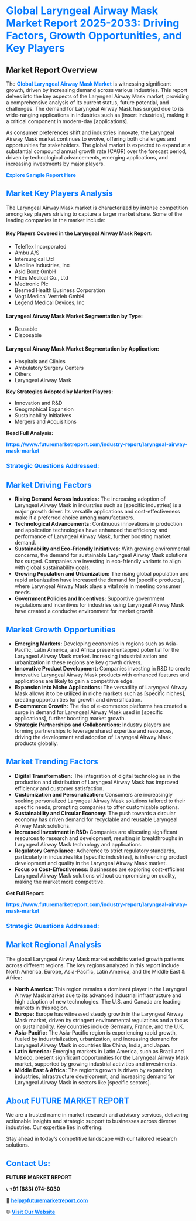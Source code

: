 <h1 style="color: #007BFF;">Global Laryngeal Airway Mask Market Report 2025-2033: Driving Factors, Growth Opportunities, and Key Players</h1>

<section id="overview">
<h2>Market Report Overview</h2>
<p>The <a href="https://www.futuremarketreport.com/industry-report/laryngeal-airway-mask-market" style="color: #007BFF; text-decoration: none;"><strong>Global Laryngeal Airway Mask Market</strong></a> is witnessing significant growth, driven by increasing demand across various industries. This report delves into the key aspects of the Laryngeal Airway Mask market, providing a comprehensive analysis of its current status, future potential, and challenges. The demand for Laryngeal Airway Mask has surged due to its wide-ranging applications in industries such as [insert industries], making it a critical component in modern-day [applications].</p>
<p>As consumer preferences shift and industries innovate, the Laryngeal Airway Mask market continues to evolve, offering both challenges and opportunities for stakeholders. The global market is expected to expand at a substantial compound annual growth rate (CAGR) over the forecast period, driven by technological advancements, emerging applications, and increasing investments by major players.</p>
</section>

<section id="overview">
<p><a href="https://www.futuremarketreport.com/request-sample/reportId=123781" style="color: #007BFF; text-decoration: none;"><strong>Explore Sample Report Here</strong></a></p>
</section>

<section id="key-players">
<h2 style="color: #007BFF;">Market Key Players Analysis</h2>
<p>The Laryngeal Airway Mask market is characterized by intense competition among key players striving to capture a larger market share. Some of the leading companies in the market include:</p>
<h4>Key Players Covered in the Laryngeal Airway Mask Report:</h4>
<ul><li>Teleflex Incorporated</li><li>Ambu A/S</li><li>Intersurgical Ltd</li><li>Medline Industries, Inc</li><li>Asid Bonz GmbH</li><li>Hitec Medical Co., Ltd</li><li>Medtronic Plc</li><li>Besmed Health Business Corporation</li><li>Vogt Medical Vertrieb GmbH</li><li>Legend Medical Devices, Inc</li></ul>
<h4>Laryngeal Airway Mask Market Segmentation by Type:</h4>
<ul><li>Reusable</li><li>Disposable</li></ul>

<h4>Laryngeal Airway Mask Market Segmentation by Application:</h4>
<ul><li>Hospitals and Clinics</li><li>Ambulatory Surgery Centers</li><li>Others</li><li>Laryngeal Airway Mask</li></ul>
<p><strong>Key Strategies Adopted by Market Players:</strong></p>
<ul>
<li>Innovation and R&D</li>
<li>Geographical Expansion</li>
<li>Sustainability Initiatives</li>
<li>Mergers and Acquisitions</li>
</ul>
</section>

<section>
<p><strong>Read Full Analysis: </strong></p><a href="https://www.futuremarketreport.com/industry-report/laryngeal-airway-mask-market" style="color: #007BFF; text-decoration: none;"><strong>https://www.futuremarketreport.com/industry-report/laryngeal-airway-mask-market</strong></a>
<h3 style="color: #007BFF;">Strategic Questions Addressed:</h3>
</section>

<section id="driving-factors">
<h2 style="color: #007BFF;">Market Driving Factors</h2>
<ul>
<li><strong>Rising Demand Across Industries:</strong> The increasing adoption of Laryngeal Airway Mask in industries such as [specific industries] is a major growth driver. Its versatile applications and cost-effectiveness make it a preferred choice among manufacturers.</li>
<li><strong>Technological Advancements:</strong> Continuous innovations in production and application technologies have enhanced the efficiency and performance of Laryngeal Airway Mask, further boosting market demand.</li>
<li><strong>Sustainability and Eco-Friendly Initiatives:</strong> With growing environmental concerns, the demand for sustainable Laryngeal Airway Mask solutions has surged. Companies are investing in eco-friendly variants to align with global sustainability goals.</li>
<li><strong>Growing Population and Urbanization:</strong> The rising global population and rapid urbanization have increased the demand for [specific products], where Laryngeal Airway Mask plays a vital role in meeting consumer needs.</li>
<li><strong>Government Policies and Incentives:</strong> Supportive government regulations and incentives for industries using Laryngeal Airway Mask have created a conducive environment for market growth.</li>
</ul>
</section>

<section id="growth-opportunities">
<h2 style="color: #007BFF;">Market Growth Opportunities</h2>
<ul>
<li><strong>Emerging Markets:</strong> Developing economies in regions such as Asia-Pacific, Latin America, and Africa present untapped potential for the Laryngeal Airway Mask market. Increasing industrialization and urbanization in these regions are key growth drivers.</li>
<li><strong>Innovative Product Development:</strong> Companies investing in R&D to create innovative Laryngeal Airway Mask products with enhanced features and applications are likely to gain a competitive edge.</li>
<li><strong>Expansion into Niche Applications:</strong> The versatility of Laryngeal Airway Mask allows it to be utilized in niche markets such as [specific niches], creating opportunities for growth and diversification.</li>
<li><strong>E-commerce Growth:</strong> The rise of e-commerce platforms has created a surge in demand for Laryngeal Airway Mask used in [specific applications], further boosting market growth.</li>
<li><strong>Strategic Partnerships and Collaborations:</strong> Industry players are forming partnerships to leverage shared expertise and resources, driving the development and adoption of Laryngeal Airway Mask products globally.</li>
</ul>
</section>

<section id="trending-factors">
<h2 style="color: #007BFF;">Market Trending Factors</h2>
<ul>
<li><strong>Digital Transformation:</strong> The integration of digital technologies in the production and distribution of Laryngeal Airway Mask has improved efficiency and customer satisfaction.</li>
<li><strong>Customization and Personalization:</strong> Consumers are increasingly seeking personalized Laryngeal Airway Mask solutions tailored to their specific needs, prompting companies to offer customizable options.</li>
<li><strong>Sustainability and Circular Economy:</strong> The push towards a circular economy has driven demand for recyclable and reusable Laryngeal Airway Mask solutions.</li>
<li><strong>Increased Investment in R&D:</strong> Companies are allocating significant resources to research and development, resulting in breakthroughs in Laryngeal Airway Mask technology and applications.</li>
<li><strong>Regulatory Compliance:</strong> Adherence to strict regulatory standards, particularly in industries like [specific industries], is influencing product development and quality in the Laryngeal Airway Mask market.</li>
<li><strong>Focus on Cost-Effectiveness:</strong> Businesses are exploring cost-efficient Laryngeal Airway Mask solutions without compromising on quality, making the market more competitive.</li>
</ul>
</section>

<section>
<p><strong>Get Full Report: </strong></p><a href="https://www.futuremarketreport.com/industry-report/laryngeal-airway-mask-market" style="color: #007BFF; text-decoration: none;"><strong>https://www.futuremarketreport.com/industry-report/laryngeal-airway-mask-market</strong></a>
<h3 style="color: #007BFF;">Strategic Questions Addressed:</h3>
</section>


<section id="regional-analysis">
<h2 style="color: #007BFF;">Market Regional Analysis</h2>
<p>The global Laryngeal Airway Mask market exhibits varied growth patterns across different regions. The key regions analyzed in this report include North America, Europe, Asia-Pacific, Latin America, and the Middle East & Africa:</p>
<ul>
<li><strong>North America:</strong> This region remains a dominant player in the Laryngeal Airway Mask market due to its advanced industrial infrastructure and high adoption of new technologies. The U.S. and Canada are leading markets in this region.</li>
<li><strong>Europe:</strong> Europe has witnessed steady growth in the Laryngeal Airway Mask market, driven by stringent environmental regulations and a focus on sustainability. Key countries include Germany, France, and the U.K.</li>
<li><strong>Asia-Pacific:</strong> The Asia-Pacific region is experiencing rapid growth, fueled by industrialization, urbanization, and increasing demand for Laryngeal Airway Mask in countries like China, India, and Japan.</li>
<li><strong>Latin America:</strong> Emerging markets in Latin America, such as Brazil and Mexico, present significant opportunities for the Laryngeal Airway Mask market, supported by growing industrial activities and investments.</li>
<li><strong>Middle East & Africa:</strong> The region’s growth is driven by expanding industries, infrastructure development, and increasing demand for Laryngeal Airway Mask in sectors like [specific sectors].</li>
</ul>
</section>

<footer>
<h2 style="color: #007BFF;">About FUTURE MARKET REPORT</h2>
<p>We are a trusted name in market research and advisory services, delivering actionable insights and strategic support to businesses across diverse industries. Our expertise lies in offering:</p>

<p>Stay ahead in today’s competitive landscape with our tailored research solutions.</p>

<h2 style="color: #007BFF;">Contact Us:</h2>
<p><strong>FUTURE MARKET REPORT</strong></p>
<p>📞 <strong>+91 (883) 074-8030</strong></p>
<p>📧 <strong><a href="mailto:help@futuremarketreport.com" style="color: #007BFF;">help@futuremarketreport.com</a></strong></p>
<p>🌐 <strong><a href="https://www.futuremarketreport.com/" style="color: #007BFF;">Visit Our Website</a></strong></p>
</footer>